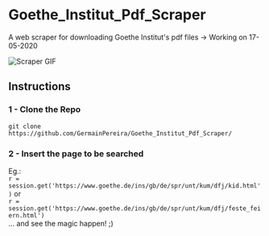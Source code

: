 # Goethe_Institut_Pdf_Scraper 
     
A web scraper for downloading Goethe Institut's pdf files -> Working on 17-05-2020

![Scraper GIF](https://user-images.githubusercontent.com/52306002/82161472-65838300-9873-11ea-9aa1-d07e8ba4a784.gif)

## Instructions
### 1 - Clone the Repo    
`git clone https://github.com/GermainPereira/Goethe_Institut_Pdf_Scraper/`   
### 2 - Insert the page to be searched
Eg.:    
`r = session.get('https://www.goethe.de/ins/gb/de/spr/unt/kum/dfj/kid.html')` or    
`r = session.get('https://www.goethe.de/ins/gb/de/spr/unt/kum/dfj/feste_feiern.html')`   
... and see the magic happen! ;)
